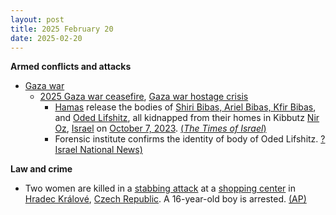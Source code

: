 ```yaml
---
layout: post
title: 2025 February 20
date: 2025-02-20
---
```



**Armed conflicts and attacks**

* [Gaza war](https://en.wikipedia.org/wiki/Gaza_war "Gaza war")
  + [2025 Gaza war ceasefire](https://en.wikipedia.org/wiki/2025_Gaza_war_ceasefire "2025 Gaza war ceasefire"), [Gaza war hostage crisis](https://en.wikipedia.org/wiki/Gaza_war_hostage_crisis "Gaza war hostage crisis")
    - [Hamas](https://en.wikipedia.org/wiki/Hamas "Hamas") release the bodies of [Shiri Bibas, Ariel Bibas, Kfir Bibas](https://en.wikipedia.org/wiki/Kidnapping_of_the_Bibas_family "Kidnapping of the Bibas family"), and [Oded Lifshitz](https://en.wikipedia.org/wiki/Oded_Lifshitz "Oded Lifshitz"), all kidnapped from their homes in Kibbutz [Nir Oz](https://en.wikipedia.org/wiki/Nir_Oz "Nir Oz"), [Israel](https://en.wikipedia.org/wiki/Israel "Israel") on [October 7, 2023](https://en.wikipedia.org/wiki/Nir_Oz_attack "Nir Oz attack"). [(*The Times of Israel*)](https://www.timesofisrael.com/shiri-ariel-and-kfir-bibas-oded-lifshitz-named-as-the-slain-hostages-to-return-thursday/#openwebComments)
    - Forensic institute confirms the identity of body of Oded Lifshitz. [?Israel National News)](https://www.israelnationalnews.com/news/404235)

**Law and crime**

* Two women are killed in a [stabbing attack](https://en.wikipedia.org/wiki/Stabbing_attack "Stabbing attack") at a [shopping center](https://en.wikipedia.org/wiki/Shopping_center "Shopping center") in [Hradec Králové](https://en.wikipedia.org/wiki/Hradec_Kr%C3%A1lov%C3%A9 "Hradec Králové"), [Czech Republic](https://en.wikipedia.org/wiki/Czech_Republic "Czech Republic"). A 16-year-old boy is arrested. [(AP)](https://apnews.com/article/czech-knife-attack-2-dead-bffcfae37982b538afcb05e8437f4a95)
